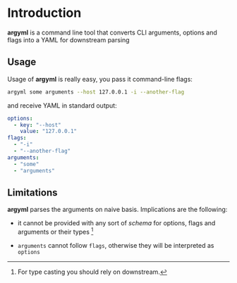 # Introduction

**argyml** is a command line tool that converts CLI arguments, options and flags into a YAML for downstream parsing

## Usage

Usage of **argyml** is really easy, you pass it command-line flags:

```sh
argyml some arguments --host 127.0.0.1 -i --another-flag
```
and receive YAML in standard output:

```yaml
options:
  - key: "--host"
    value: "127.0.0.1"
flags:
  - "-i"
  - "--another-flag"
arguments:
  - "some"
  - "arguments"
```

## Limitations

**argyml** parses the arguments on naive basis. Implications are the following:

- it cannot be provided with any sort of *schema* for options, flags and arguments or their types [^1]

- `arguments` cannot follow `flags`, otherwise they will be interpreted as `options`

[^1]: For type casting you should rely on downstream.
